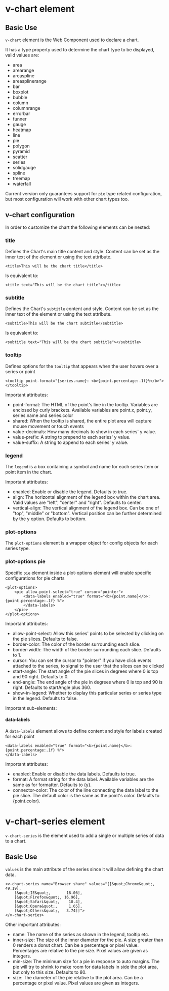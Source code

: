 # v-chart element

## Basic Use
`v-chart` element is the Web Component used to declare a chart. 

It has a type property used to determine the chart type to be displayed, valid values are: 

*   area
*   arearange
*   areaspline
*   areasplinerange
*   bar
*   boxplot
*   bubble
*   column
*   columnrange
*   errorbar
*   funner
*   gauge
*   heatmap
*   line
*   pie
*   polygon
*   pyramid
*   scatter
*   series
*   solidgauge
*   spline
*   treemap
*   waterfall

Current version only guarantees support for `pie` type related configuration, but most configuration will work with other chart types too.

## v-chart configuration

In order to customize the chart the following elements can be nested:

### title
Defines the Chart's main title content and style. 
Content can be set as the inner text of the element or using the text attribute.
    
    <title>This will be the chart title</title>
Is equivalent to:

    <title text="This will be the chart title"></title>
### subtitle
Defines the Chart's `subtitle` content and style. 
Content can be set as the inner text of the element or using the text attribute.
    
    <subtitle>This will be the chart subtitle</subtitle>
Is equivalent to:

    <subtitle text="This will be the chart subtitle"></subtitle>
### tooltip
Defines options for the `tooltip` that appears when the user hovers over a series or point

    <tooltip point-format="{series.name}: <b>{point.percentage:.1f}%</b>">
    </tooltip>

Important attributes:

*   point-format: The HTML of the point's line in the tooltip. Variables are enclosed by curly brackets. Available variables are point.x, point.y, series.name and series.color
*   shared: When the tooltip is shared, the entire plot area will capture mouse movement or touch events
*   value-decimals: How many decimals to show in each series' y value.
*   value-prefix: A string to prepend to each series' y value.
*   value-suffix: A string to append to each series' y value. 

### legend
The `legend` is a box containing a symbol and name for each series item or point item in the chart.
    <legend enabled="false"></legend>

Important attributes:

*   enabled: Enable or disable the legend. Defaults to true.
*   align: The horizontal alignment of the legend box within the chart area. Valid values are "left", "center" and "right". Defaults to center.
*   vertical-align: The vertical alignment of the legend box. Can be one of "top", "middle" or "bottom". Vertical position can be further determined by the y option. Defaults to bottom.

### plot-options
The `plot-options` element is a wrapper object for config objects for each series type.

### plot-options pie
Specific `pie` element inside a plot-options element will enable specific configurations for pie charts

    <plot-options>
        <pie allow-point-select="true" cursor="pointer">
            <data-labels enabled="true" format="<b>{point.name}</b>: {point.percentage:.1f} %">
            </data-labels>
        </pie>
    </plot-options>

Important attributes:

*   allow-point-select: Allow this series' points to be selected by clicking on the pie slices. Defaults to false.
*   border-color: The color of the border surrounding each slice. 
*   border-width: The  width of the border surrounding each slice. Defaults to 1.
*   cursor: You can set the cursor to "pointer" if you have click events attached to the series, to signal to the user that the slices can be clicked
*   start-angle: The start angle of the pie slices in degrees where 0 is top and 90 right. Defaults to 0.
*   end-angle: The end angle of the pie in degrees where 0 is top and 90 is right. Defaults to startAngle plus 360.
*   show-in-legend: Whether to display this particular series or series type in the legend. Defaults to false.

Important sub-elements:

#### data-labels
A `data-labels` element allows to define content and style for labels created for each point

    <data-labels enabled="true" format="<b>{point.name}</b>: {point.percentage:.1f} %">
    </data-labels>

Important attributes:

*   enabled: Enable or disable the data labels. Defaults to true.
*   format: A format string for the data label. Available variables are the same as for formatter. Defaults to {y}.
*   connector-color: The color of the line connecting the data label to the pie slice. The default color is the same as the point's color. Defaults to {point.color}.


# v-chart-series element
`v-chart-series` is the element used to add a single or multiple series of data to a chart.

## Basic Use
`values` is the main attribute of the series since it will allow defining the chart data.

    <v-chart-series name="Browser share" values="[[&quot;Chrome&quot;,   49.19],
        [&quot;IE&quot;,       18.06],
        [&quot;Firefox&quot;, 16.96],
        [&quot;Safari&quot;,    10.4],
        [&quot;Opera&quot;,     1.65],
        [&quot;Others&quot;,   3.74]]">
    </v-chart-series>

Other important attributes:

*   name: The name of the series as shown in the legend, tooltip etc.
*   inner-size: The size of the inner diameter for the pie. A size greater than 0 renders a donut chart. Can be a percentage or pixel value. Percentages are relative to the pie size. Pixel values are given as integers.
*   min-size: The minimum size for a pie in response to auto margins. The pie will try to shrink to make room for data labels in side the plot area, but only to this size. Defaults to 80.
*   size: The diameter of the pie relative to the plot area. Can be a percentage or pixel value. Pixel values are given as integers. 